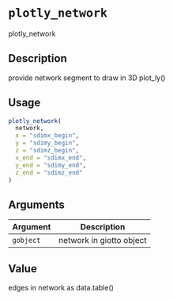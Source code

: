 # `plotly_network`

plotly_network


## Description

provide network segment to draw in 3D plot_ly()


## Usage

```r
plotly_network(
  network,
  x = "sdimx_begin",
  y = "sdimy_begin",
  z = "sdimz_begin",
  x_end = "sdimx_end",
  y_end = "sdimy_end",
  z_end = "sdimz_end"
)
```


## Arguments

Argument      |Description
------------- |----------------
`gobject`     |     network in giotto object


## Value

edges in network as data.table()



